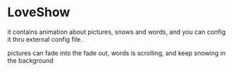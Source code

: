 # LoveShow
it contains animation about pictures, snows and words, and you can config it thru external config file.

pictures can fade into the fade out, words is scrolling, and keep snowing in the background

